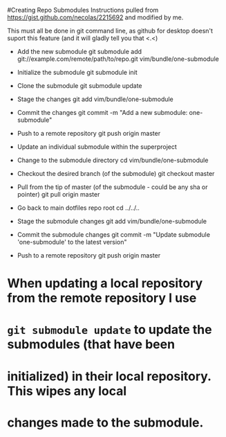 #Creating Repo Submodules
Instructions pulled from https://gist.github.com/necolas/2215692 and modified by me.

This must all be done in git command line, as github for desktop doesn't suport this feature (and it will gladly tell you that <.<)

* Add the new submodule
git submodule add git://example.com/remote/path/to/repo.git vim/bundle/one-submodule
* Initialize the submodule
git submodule init
* Clone the submodule
git submodule update
* Stage the changes
git add vim/bundle/one-submodule
* Commit the changes
git commit -m "Add a new submodule: one-submodule"
* Push to a remote repository
git push origin master

* Update an individual submodule within the superproject
* Change to the submodule directory
cd vim/bundle/one-submodule
* Checkout the desired branch (of the submodule)
git checkout master
* Pull from the tip of master (of the submodule - could be any sha or pointer)
git pull origin master
* Go back to main dotfiles repo root
cd ../../..
* Stage the submodule changes
git add vim/bundle/one-submodule
* Commit the submodule changes
git commit -m "Update submodule 'one-submodule' to the latest version"
* Push to a remote repository
git push origin master

# When updating a local repository from the remote repository I use
# `git submodule update` to update the submodules (that have been 
# initialized) in their local repository. This wipes any local 
# changes made to the submodule.
